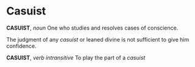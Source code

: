 # Casuist

**CASUIST**, _noun_ One who studies and resolves cases of conscience.

The judgment of any _casuist_ or leaned divine is not sufficient to give him confidence.

**CASUIST**, _verb intransitive_ To play the part of a _casuist_